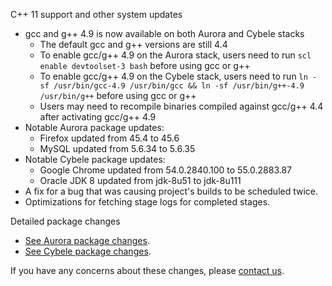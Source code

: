 C++ 11 support and other system updates

* gcc and g++ 4.9 is now available on both Aurora and Cybele stacks
    * The default gcc and g++ versions are still 4.4
    * To enable gcc/g++ 4.9 on the Aurora stack, users need to run `scl enable devtoolset-3 bash` before using gcc or g++
    * To enable gcc/g++ 4.9 on the Cybele stack, users need to run `ln -sf /usr/bin/gcc-4.9 /usr/bin/gcc && ln -sf /usr/bin/g++-4.9 /usr/bin/g++` before using gcc or g++
    * Users may need to recompile binaries compiled against gcc/g++ 4.4 after activating gcc/g++ 4.9
* Notable Aurora package updates:
    * Firefox updated from 45.4 to 45.6
    * MySQL updated from 5.6.34 to 5.6.35
* Notable Cybele package updates:
    * Google Chrome updated from 54.0.2840.100 to 55.0.2883.87
    * Oracle JDK 8 updated from jdk-8u51 to jdk-8u111
* A fix for a bug that was causing project's builds to be scheduled twice.
* Optimizations for fetching stage logs for completed stages.

Detailed package changes

* [See Aurora package changes](https://s3.amazonaws.com/whats-new-prod/assets/packages/centos/diff-1027-to-1029.html).
* [See Cybele package changes](https://s3.amazonaws.com/whats-new-prod/assets/packages/ubuntu/diff-1047-to-1049.html).

If you have any concerns about these changes, please [contact us](https://snap-ci.com/contact-us).
